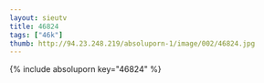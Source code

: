 ```yaml
--- 
layout: sieutv
title: 46824
tags: ["46k"]
thumb: http://94.23.248.219/absoluporn-1/image/002/46824.jpg
---
```

{% include absoluporn key="46824" %} 
